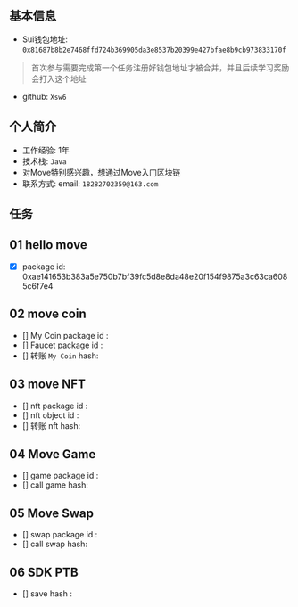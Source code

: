 ## 基本信息
- Sui钱包地址: `0x81687b8b2e7468ffd724b369905da3e8537b20399e427bfae8b9cb973833170f`
> 首次参与需要完成第一个任务注册好钱包地址才被合并，并且后续学习奖励会打入这个地址
- github: `Xsw6`

## 个人简介
- 工作经验: 1年
- 技术栈: `Java`
- 对Move特别感兴趣，想通过Move入门区块链
- 联系方式: email: `18282702359@163.com` 

## 任务

##   01 hello move  

- [x] package id: 0xae141653b383a5e750b7bf39fc5d8e8da48e20f154f9875a3c63ca6085c6f7e4

##   02 move coin
- [] My Coin package id : 
- [] Faucet package id : 
- [] 转账 `My Coin` hash:

##   03 move NFT
- [] nft package id :
- [] nft object id : 
- [] 转账 nft  hash:

##   04 Move Game
- [] game package id :
- [] call game hash:

##   05 Move Swap
- [] swap package id :
- [] call swap hash:

##   06 SDK PTB
- [] save hash :

